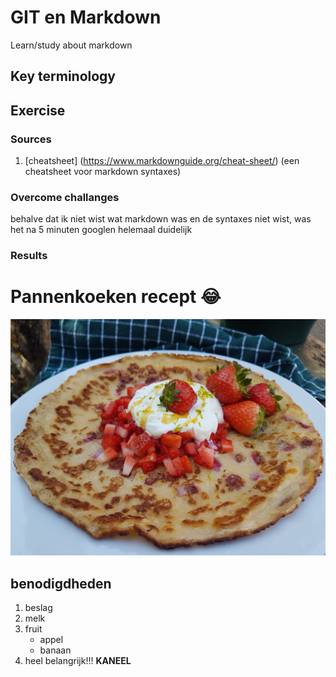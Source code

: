 # GIT en Markdown
Learn/study about markdown

## Key terminology



## Exercise
### Sources
1. [cheatsheet] (https://www.markdownguide.org/cheat-sheet/) (een cheatsheet voor markdown syntaxes)


### Overcome challanges
behalve dat ik niet wist wat markdown was en de syntaxes niet wist, was het na 5 minuten googlen helemaal duidelijk









### **Results**
# Pannenkoeken recept :joy:
![alt text](https://github.com/TechGrounds-Cloud8/cloud8-Killian97/blob/main/00_includes/Pannenkoek-met-aardbei.png)

## benodigdheden
1. beslag
2. melk
3. fruit
    - appel
    - banaan
4. heel belangrijk!!! **KANEEL**

